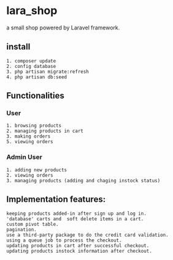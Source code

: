 # lara_shop
a small shop powered by Laravel framework.

## install
	1. composer update
	2. config database
	3. php artisan migrate:refresh
	4. php artisan db:seed
	
## Functionalities
### User
	1. browsing products	
	2. managing products in cart
	3. making orders
	5. viewing orders 


### Admin User
	1. adding new products
	2. viewing orders
	3. managing products (adding and chaging instock status)

## Implementation features:

	keeping products added-in after sign up and log in.
	'database' carts and  soft delete items in a cart.
	custom pivot table.
	pagination.
	use a third-party package to do the credit card validation.
	using a queue job to process the checkout.
	updating products in cart after successful checkout.
	updating products instock information after checkout.
	

